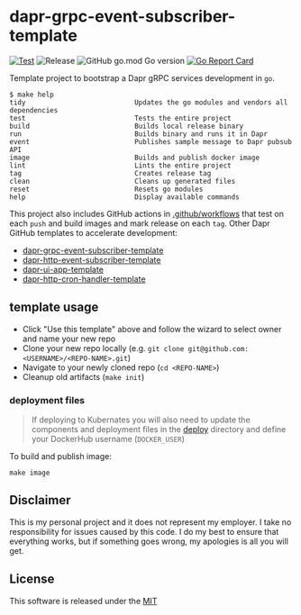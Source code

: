 # dapr-grpc-event-subscriber-template

[![Test](https://github.com/mchmarny/dapr-grpc-event-subscriber-template/workflows/Test/badge.svg)](https://github.com/mchmarny/dapr-grpc-event-subscriber-template/actions?query=workflow%3ATest) ![Release](https://github.com/mchmarny/dapr-grpc-event-subscriber-template/workflows/Release/badge.svg?query=workflow%3ARelease) ![GitHub go.mod Go version](https://img.shields.io/github/go-mod/go-version/mchmarny/dapr-grpc-event-subscriber-template) [![Go Report Card](https://goreportcard.com/badge/github.com/mchmarny/dapr-grpc-event-subscriber-template)](https://goreportcard.com/report/github.com/mchmarny/dapr-grpc-event-subscriber-template)

Template project to bootstrap a Dapr gRPC services development in `go`.

```shell
$ make help
tidy                           Updates the go modules and vendors all dependencies
test                           Tests the entire project
build                          Builds local release binary
run                            Builds binary and runs it in Dapr
event                          Publishes sample message to Dapr pubsub API
image                          Builds and publish docker image
lint                           Lints the entire project
tag                            Creates release tag
clean                          Cleans up generated files
reset                          Resets go modules
help                           Display available commands
```

This project also includes GitHub actions in [.github/workflows](.github/workflows) that test on each `push` and build images and mark release on each `tag`. Other Dapr GitHub templates to accelerate development:
	
* [dapr-grpc-event-subscriber-template](https://github.com/mchmarny/dapr-grpc-event-subscriber-template)
* [dapr-http-event-subscriber-template](https://github.com/mchmarny/dapr-event-subscriber-template)
* [dapr-ui-app-template](https://github.com/mchmarny/dapr-ui-app-template)
* [dapr-http-cron-handler-template](https://github.com/mchmarny/dapr-http-cron-handler-template)

## template usage 

* Click "Use this template" above and follow the wizard to select owner and name your new repo
* Clone your new repo locally (e.g. `git clone git@github.com:<USERNAME>/<REPO-NAME>.git`)
* Navigate to your newly cloned repo (`cd <REPO-NAME>`)
* Cleanup old artifacts (`make init`)

### deployment files

> If deploying to Kubernates you will also need to update the components and deployment files in the [deploy](deploy) directory and define your DockerHub username (`DOCKER_USER`)

To build and publish image:

```shell
make image
```

## Disclaimer

This is my personal project and it does not represent my employer. I take no responsibility for issues caused by this code. I do my best to ensure that everything works, but if something goes wrong, my apologies is all you will get.

## License

This software is released under the [MIT](./LICENSE)
